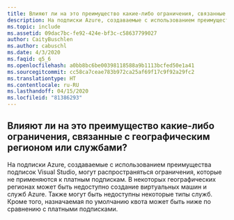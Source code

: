 ```yaml
---
title: Влияют ли на это преимущество какие-либо ограничения, связанные с географическим регионом или службами?
description: На подписки Azure, создаваемые с использованием преимущества подписок Visual Studio, могут распространяться ограничения, которые не применяются к платным...
ms.topic: include
ms.assetid: 09dac7bc-fe92-424e-bf3c-c58637799027
author: CaityBuschlen
ms.author: cabuschl
ms.date: 4/3/2020
ms.faqid: q5_6
ms.openlocfilehash: a0bb8bc6be00398118588a9b1113bcfed50e1a41
ms.sourcegitcommit: cc58ca7ceae783b972ca25af69f17c9f92a29fc2
ms.translationtype: HT
ms.contentlocale: ru-RU
ms.lasthandoff: 04/15/2020
ms.locfileid: "81386293"
---
```

## <a name="are-there-any-geographic-or-service-restrictions-impacting-this-benefit"></a>Влияют ли на это преимущество какие-либо ограничения, связанные с географическим регионом или службами?

На подписки Azure, создаваемые с использованием преимущества подписок Visual Studio, могут распространяться ограничения, которые не применяются к платным подпискам. В некоторых географических регионах может быть недоступно создание виртуальных машин и служб Azure. Также могут быть недоступны некоторые типы служб. Кроме того, назначаемая по умолчанию квота может быть ниже по сравнению с платными подписками.
